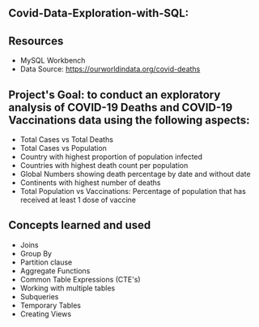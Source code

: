 ## Covid-Data-Exploration-with-SQL: 


## Resources

- MySQL Workbench
- Data Source: https://ourworldindata.org/covid-deaths


## Project's Goal: to conduct an exploratory analysis of COVID-19 Deaths and COVID-19 Vaccinations data using the following aspects: 

- Total Cases vs Total Deaths
- Total Cases vs Population
- Country with highest proportion of population infected
- Countries with highest death count per population
- Global Numbers showing death percentage by date and without date 
- Continents with highest number of deaths
- Total Population vs Vaccinations: Percentage of population that has received at least 1 dose of vaccine


## Concepts learned and used

- Joins
- Group By
- Partition clause
- Aggregate Functions
- Common Table Expressions (CTE's)
- Working with multiple tables
- Subqueries
- Temporary Tables
- Creating Views
